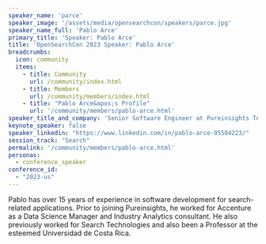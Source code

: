 ```yaml
---
speaker_name: 'parce'
speaker_image: '/assets/media/opensearchcon/speakers/parce.jpg'
speaker_name_full: 'Pablo Arce'
primary_title: 'Speaker: Pablo Arce'
title: 'OpenSearchCon 2023 Speaker: Pablo Arce'
breadcrumbs:
  icon: community
  items:
    - title: Community
      url: /community/index.html
    - title: Members
      url: /community/members/index.html
    - title: "Pablo Arce&apos;s Profile"
      url: '/community/members/pablo-arce.html'
speaker_title_and_company: 'Senior Software Engineer at Pureinsights Technology Corporation'
keynote_speaker: false
speaker_linkedin: "https://www.linkedin.com/in/pablo-arce-95504223/"
session_track: "Search"
permalink: '/community/members/pablo-arce.html'
personas:
  - conference_speaker
conference_id:
  - "2023-us"
---
```


Pablo has over 15 years of experience in software development for search-related applications. Prior to joining Pureinsights, he worked for Accenture as a Data Science Manager and Industry Analytics consultant. He also previously worked for Search Technologies and also been a Professor at the esteemed Universidad de Costa Rica.

